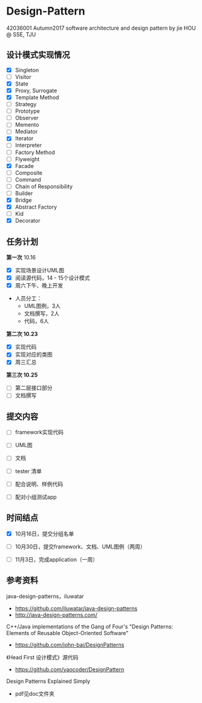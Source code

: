 # Design-Pattern
42036001 Autumn2017 software architecture and design pattern by jie HOU @ SSE, TJU



## 设计模式实现情况

- [x] Singleton
- [ ] Visitor
- [x] State
- [x] Proxy, Surrogate
- [x] Template Method
- [ ] Strategy
- [ ] Prototype
- [ ] Observer
- [ ] Memento
- [ ] Mediator
- [x] Iterator
- [ ] Interpreter
- [ ] Factory Method
- [ ] Flyweight
- [x] Facade
- [ ] Composite
- [ ] Command
- [ ] Chain of Responsibility
- [ ] Builder
- [x] Bridge
- [x] Abstract Factory
- [ ] Kid
- [x] Decorator

## 任务计划

**第一次** 10.16

- [x] 实现场景设计UML图
- [x] 阅读源代码，14 - 15个设计模式
- [x] 周六下午、晚上开发

- 人员分工：
  - UML图例，3人
  - 文档撰写，2人 
  - 代码，6人

**第二次 10.23**

- [x] 实现代码
- [x] 实现对应的类图
- [x] 周三汇总

**第三次 10.25**

- [ ] 第二层接口部分
- [ ] 文档撰写

## 提交内容

- [ ] framework实现代码
- [ ] UML图
- [ ] 文档
- [ ] tester 清单
- [ ] 配合说明、样例代码
- [ ] 配对小组测试app



## 时间结点

- [x] 10月16日，提交分组名单 
- [ ] 10月30日，提交framework、文档、UML图例（两周）
- [ ] 11月3日，完成application（一周）



## 参考资料

java-design-patterns，iluwatar

- https://github.com/iluwatar/java-design-patterns 
- http://java-design-patterns.com/

C++/Java implementations of the Gang of Four's "Design Patterns: Elements of Reusable Object-Oriented Software"

- https://github.com/john-bai/DesignPatterns

《Head First 设计模式》源代码

- https://github.com/yaocoder/DesignPattern

Design Patterns Explained Simply

- pdf见doc文件夹

